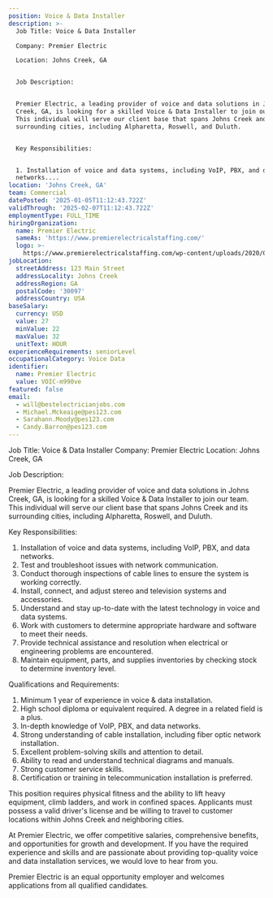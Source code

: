 ```yaml
---
position: Voice & Data Installer
description: >-
  Job Title: Voice & Data Installer

  Company: Premier Electric

  Location: Johns Creek, GA


  Job Description:


  Premier Electric, a leading provider of voice and data solutions in Johns
  Creek, GA, is looking for a skilled Voice & Data Installer to join our team.
  This individual will serve our client base that spans Johns Creek and its
  surrounding cities, including Alpharetta, Roswell, and Duluth. 


  Key Responsibilities:


  1. Installation of voice and data systems, including VoIP, PBX, and data
  networks....
location: 'Johns Creek, GA'
team: Commercial
datePosted: '2025-01-05T11:12:43.722Z'
validThrough: '2025-02-07T11:12:43.722Z'
employmentType: FULL_TIME
hiringOrganization:
  name: Premier Electric
  sameAs: 'https://www.premierelectricalstaffing.com/'
  logo: >-
    https://www.premierelectricalstaffing.com/wp-content/uploads/2020/05/Premier-Electrical-Staffing-logo.png
jobLocation:
  streetAddress: 123 Main Street
  addressLocality: Johns Creek
  addressRegion: GA
  postalCode: '30097'
  addressCountry: USA
baseSalary:
  currency: USD
  value: 27
  minValue: 22
  maxValue: 32
  unitText: HOUR
experienceRequirements: seniorLevel
occupationalCategory: Voice Data
identifier:
  name: Premier Electric
  value: VOIC-m990ve
featured: false
email:
  - will@bestelectricianjobs.com
  - Michael.Mckeaige@pes123.com
  - Sarahann.Moody@pes123.com
  - Candy.Barron@pes123.com
---
```




Job Title: Voice & Data Installer
Company: Premier Electric
Location: Johns Creek, GA

Job Description:

Premier Electric, a leading provider of voice and data solutions in Johns Creek, GA, is looking for a skilled Voice & Data Installer to join our team. This individual will serve our client base that spans Johns Creek and its surrounding cities, including Alpharetta, Roswell, and Duluth. 

Key Responsibilities:

1. Installation of voice and data systems, including VoIP, PBX, and data networks.
2. Test and troubleshoot issues with network communication.
3. Conduct thorough inspections of cable lines to ensure the system is working correctly.
4. Install, connect, and adjust stereo and television systems and accessories.
5. Understand and stay up-to-date with the latest technology in voice and data systems.
6. Work with customers to determine appropriate hardware and software to meet their needs.
7. Provide technical assistance and resolution when electrical or engineering problems are encountered.
8. Maintain equipment, parts, and supplies inventories by checking stock to determine inventory level.

Qualifications and Requirements:

1. Minimum 1 year of experience in voice & data installation.
2. High school diploma or equivalent required. A degree in a related field is a plus.
3. In-depth knowledge of VoIP, PBX, and data networks.
4. Strong understanding of cable installation, including fiber optic network installation.
5. Excellent problem-solving skills and attention to detail.
6. Ability to read and understand technical diagrams and manuals.
7. Strong customer service skills.
8. Certification or training in telecommunication installation is preferred.

This position requires physical fitness and the ability to lift heavy equipment, climb ladders, and work in confined spaces. Applicants must possess a valid driver's license and be willing to travel to customer locations within Johns Creek and neighboring cities. 

At Premier Electric, we offer competitive salaries, comprehensive benefits, and opportunities for growth and development. If you have the required experience and skills and are passionate about providing top-quality voice and data installation services, we would love to hear from you. 

Premier Electric is an equal opportunity employer and welcomes applications from all qualified candidates.
